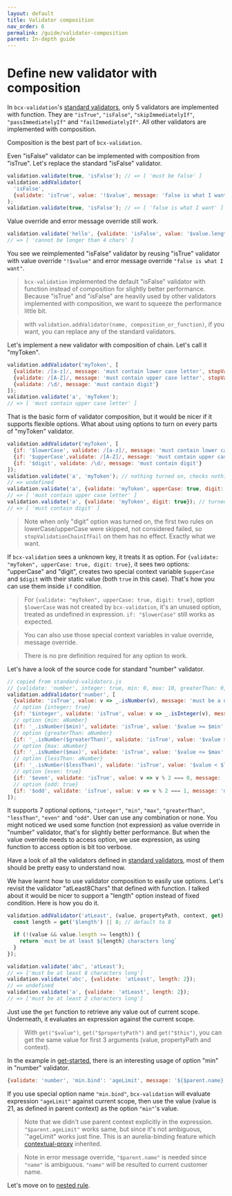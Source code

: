 ```yaml
---
layout: default
title: Validator composition
nav_order: 6
permalink: /guide/validator-composition
parent: In-depth guide
---
```


# Define new validator with composition

In `bcx-validation`'s [standard validators](../references/standard-validators), only 5 validators are implemented with function. They are `"isTrue"`, `"isFalse"`, `"skipImmediatelyIf"`, `"passImmediatelyIf"` and `"failImmediatelyIf"`. All other validators are implemented with composition.

Composition is the best part of `bcx-validation`.

Even "isFalse" validator can be implemented with composition from "isTrue". Let's replace the standard "isFalse" validator.

```js
validation.validate(true, 'isFalse'); // => [ 'must be false' ]
validation.addValidator(
  'isFalse',
  {validate: 'isTrue', value: '!$value', message: 'false is what I want'}
);
validation.validate(true, 'isFalse'); // => [ 'false is what I want' ]
```

Value override and error message override still work.

```js
validation.validate('hello', {validate: 'isFalse', value: '$value.length > 4', message: 'cannot be longer than 4 chars'});
// => [ 'cannot be longer than 4 chars' ]
```

You see we reimplemented "isFalse" validator by reusing "isTrue" validator with value override `"!$value"` and error message override `"false is what I want"`.

> `bcx-validation` implemented the default "isFalse" validator with function instead of composition for slightly better performance. Because "isTrue" and "isFalse" are heavily used by other validators implemented with composition, we want to squeeze the performance little bit.

> with `validation.addValidator(name, composition_or_function)`, if you want, you can replace any of the standard validators.

Let's implement a new validator with composition of chain. Let's call it "myToken".

```js
validation.addValidator('myToken', [
  {validate: /[a-z]/, message: 'must contain lower case letter', stopValidationChainIfFail: true},
  {validate: /[A-Z]/, message: 'must contain upper case letter', stopValidationChainIfFail: true},
  {validate: /\d/, message: 'must contain digit'}
]);
validation.validate('a', 'myToken');
// => [ 'must contain upper case letter' ]
```

That is the basic form of validator composition, but it would be nicer if it supports flexible options. What about using options to turn on every parts of "myToken" validator.
```js
validation.addValidator('myToken', [
  {if: '$lowerCase', validate: /[a-z]/, message: 'must contain lower case letter', stopValidationChainIfFail: true},
  {if: '$upperCase',validate: /[A-Z]/, message: 'must contain upper case letter', stopValidationChainIfFail: true},
  {if: '$digit', validate: /\d/, message: 'must contain digit'}
]);
validation.validate('a', 'myToken'); // nothing turned on, checks nothing.
// => undefined
validation.validate('a', {validate: 'myToken', upperCase: true, digit: true}); // turned on upperCase and digit
// => [ 'must contain upper case letter' ]
validation.validate('a', {validate: 'myToken', digit: true}); // turned on digit
// => [ 'must contain digit' ]
```

> Note when only "digit" option was turned on, the first two rules on lowerCase/upperCase were skipped, not considered failed, so `stopValidationChainIfFail` on them has no effect. Exactly what we want.

If `bcx-validation` sees a unknown key, it treats it as option. For `{validate: "myToken", upperCase: true, digit: true}`, it sees two options: "upperCase" and "digit", creates two special context variable `$upperCase` and `$digit` with their static value (both `true` in this case). That's how you can use them inside `if` condition.

> For `{validate: "myToken", upperCase: true, digit: true}`, option `$lowerCase` was not created by `bcx-validation`, it's an unused option, treated as undefined in expression. `if: "$lowerCase"` still works as expected.

> You can also use those special context variables in value override, message override.

> There is no pre definition required for any option to work.

Let's have a look of the source code for standard "number" validator.

```js
// copied from standard-validators.js
// {validate: 'number', integer: true, min: 0, max: 10, greaterThan: 0, lessThan: 10, even: true, /* odd: true */}
validation.addValidator('number', [
  {validate: 'isTrue', value: v => _.isNumber(v), message: 'must be a number', stopValidationChainIfFail: true},
  // option {integer: true}
  {if: '$integer', validate: 'isTrue', value: v => _.isInteger(v), message: 'must be an integer', stopValidationChainIfFail: true},
  // option {min: aNumber}
  {if: '_.isNumber($min)', validate: 'isTrue', value: '$value >= $min', message: 'must be at least ${$min}'},
  // option {greaterThan: aNumber}
  {if: '_.isNumber($greaterThan)', validate: 'isTrue', value: '$value > $greaterThan', message: 'must be greater than ${$greaterThan}'},
  // option {max: aNumber}
  {if: '_.isNumber($max)', validate: 'isTrue', value: '$value <= $max', message: 'must be no more than ${$max}'},
  // option {lessThan: aNumber}
  {if: '_.isNumber($lessThan)', validate: 'isTrue', value: '$value < $lessThan', message: 'must be less than ${$lessThan}'},
  // option {even: true}
  {if: '$even', validate: 'isTrue', value: v => v % 2 === 0, message: 'must be an even number'},
  // option {odd: true}
  {if: '$odd', validate: 'isTrue', value: v => v % 2 === 1, message: 'must be an odd number'}
]);
```

It supports 7 optional options, `"integer"`, `"min"`, `"max"`, `"greaterThan"`, `"lessThan"`, `"even"` and `"odd"`. User can use any combination or none. You might noticed we used some function (not expression) as value override in "number" validator, that's for slightly better performance. But when the value override needs to access option, we use expression, as using function to access option is bit too verbose.

Have a look of all the validators defined in [standard validators](../references/standard-validators), most of them should be pretty easy to understand now.

We have learnt how to use validator composition to easily use options. Let's revisit the validator "atLeast8Chars" that defined with function. I talked about it would be nicer to support a "length" option instead of fixed condition. Here is how you do it.

```js
validation.addValidator('atLeast', (value, propertyPath, context, get) => {
  const length = get('$length') || 8; // default to 8

  if (!(value && value.length >= length)) {
    return `must be at least ${length} characters long`
  }
});

validation.validate('abc', 'atLeast');
// => ['must be at least 8 characters long']
validation.validate('abc', {validate: 'atLeast', length: 2});
// => undefined
validation.validate('a', {validate: 'atLeast', length: 2});
// => ['must be at least 2 characters long']
```

Just use the `get` function to retrieve any value out of current scope. Underneath, it evaluates an expression against the current scope.

> With `get("$value")`, `get("$propertyPath")` and `get("$this")`, you can get the same value for first 3 arguments (value, propertyPath and context).

In the example in [get-started](../get-started), there is an interesting usage of option "min" in "number" validator.

```js
{validate: 'number', 'min.bind': 'ageLimit', message: '${$parent.name} must be at least ${ageLimit} years old'}]
```

If you use special option name `"min.bind"`, `bcx-validation` will evaluate expression `"ageLimit"` against current scope, then use the value (value is 21, as defined in parent context) as the option `"min"`'s value.

> Note that we didn't use parent context explicitly in the expression. `"$parent.ageLimit"` works same, but since it's not ambiguous, `"ageLimit" works just fine. This is an aurelia-binding feature which [contextual-proxy](https://github.com/3cp/contextual-proxy) inherited.

> Note in error message override, `"$parent.name"` is needed since `"name"` is ambiguous. `"name"` will be resulted to current customer name.

Let's move on to [nested rule](./nested-rule).
